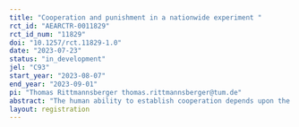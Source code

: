 ```yaml
---
title: "Cooperation and punishment in a nationwide experiment "
rct_id: "AEARCTR-0011829"
rct_id_num: "11829"
doi: "10.1257/rct.11829-1.0"
date: "2023-07-23"
status: "in_development"
jel: "C93"
start_year: "2023-08-07"
end_year: "2023-09-01"
pi: "Thomas Rittmannsberger thomas.rittmannsberger@tum.de"
abstract: "The human ability to establish cooperation depends upon the execution of cooperative norms, especially in large groups of unrelated strangers. High levels of cooperation among humans are often attributed to the possibility of third-party punishment (TPP). We study the effectiveness of TPP to increase cooperative behavior in a large-scale cooperation game in a representative sample of the German population. Our study aims to answer whether TPP fosters cooperation in a prisoner’s dilemma (PD) game in society at large."
layout: registration
---
```


